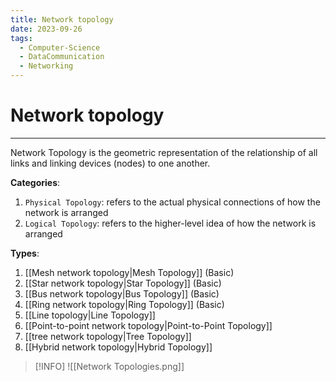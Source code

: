 ```yaml
---
title: Network topology
date: 2023-09-26
tags:
  - Computer-Science
  - DataCommunication
  - Networking
---
```


# Network topology

---

Network Topology is the geometric representation of the relationship of all links and linking devices (nodes) to one another.

**Categories**:

1. `Physical Topology`: refers to the actual physical connections of how the network is arranged
2. `Logical Topology`: refers to the higher-level idea of how the network is arranged

**Types**:

1. [[Mesh network topology|Mesh Topology]] (Basic)
2. [[Star network topology|Star Topology]] (Basic)
3. [[Bus network topology|Bus Topology]] (Basic)
4. [[Ring network topology|Ring Topology]] (Basic)
5. [[Line topology|Line Topology]]
6. [[Point-to-point network topology|Point-to-Point Topology]]
7. [[tree network topology|Tree Topology]]
8. [[Hybrid network topology|Hybrid Topology]]

> [!INFO]
> ![[Network Topologies.png]]
